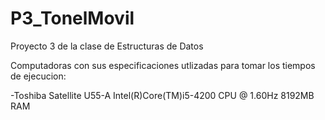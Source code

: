 # P3_TonelMovil
Proyecto 3 de la clase de Estructuras de Datos

Computadoras con sus especificaciones utlizadas para tomar los tiempos de ejecucion:


-Toshiba Satellite U55-A Intel(R)Core(TM)i5-4200 CPU @ 1.60Hz 8192MB RAM
